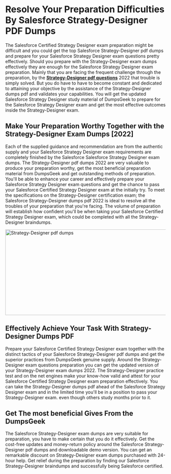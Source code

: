 <h1><strong>Resolve Your Preparation Difficulties By Salesforce Strategy-Designer PDF Dumps</strong></h1>
<p>The Salesforce Certified Strategy Designer exam preparation might be difficult and you could get the top Salesforce Strategy-Designer pdf dumps and prepare for your Salesforce Strategy Designer exam questions pretty effectively. Should you prepare with the Strategy-Designer exam dumps effectively they are enough for the Salesforce Strategy Designer exam preparation. Mainly that you are facing the frequent challenge through the preparation, by the <strong><a href="https://www.dumpsgeek.com/Strategy-Designer-pdf-dumps.html">Strategy-Designer pdf questions</a></strong> 2022 that trouble is simply solved. But you do have to have to become constant and dedicated to attaining your objective by the assistance of the Strategy-Designer dumps pdf and validates your capabilities. You will get the updated Salesforce Strategy Designer study material of DumpsGeek to prepare for the Salesforce Strategy Designer exam and get the most effective outcomes inside the Strategy-Designer exam.&nbsp;</p>
<h2><strong>Make Your Preparation Worthy Together with the Strategy-Designer Exam Dumps [2022]</strong></h2>
<p>Each of the supplied guidance and recommendation are from the authentic supply and your Salesforce Strategy Designer exam requirements are completely finished by the Salesforce Salesforce Strategy Designer exam dumps. The Strategy-Designer pdf dumps 2022 are very valuable to produce your preparation worthy, get the most beneficial preparation material from DumpsGeek and get outstanding methods of preparation. You'll be able to enhance your career and effectively prepare your Salesforce Strategy Designer exam questions and get the chance to pass your Salesforce Certified Strategy Designer exam at the initially try. To meet the specifications on the Strategy-Designer certification exam; the Salesforce Strategy-Designer dumps pdf 2022 is ideal to resolve all the troubles of your preparation that you're facing. The volume of preparation will establish how confident you'll be when taking your Salesforce Certified Strategy Designer exam, which could be completed with all the Strategy-Designer braindumps.</p>
<p><a href="https://www.dumpsgeek.com/Strategy-Designer-pdf-dumps.html"><img src="https://i.ibb.co/ngbj6Bs/Strategy-Designer-pdf-dumps.png" alt="Strategy-Designer pdf dumps" width="602" height="269" /></a></p>
<h2><strong>Effectively Achieve Your Task With Strategy-Designer Dumps PDF</strong></h2>
<p>Prepare your Salesforce Certified Strategy Designer exam together with the distinct tactics of your Salesforce Strategy-Designer pdf dumps and get the superior practices from DumpsGeek genuine supply. Around the Strategy-Designer exam questions preparation you can get the updated version of your Strategy-Designer exam dumps 2022. The Strategy-Designer practice test and on the net engines make your know-how valid and attest for your Salesforce Certified Strategy Designer exam preparation effectively. You can take the Strategy-Designer dumps pdf ahead of the Salesforce Strategy Designer exam and in the limited time you'll be in a position to pass your Strategy-Designer exam. even though others study months prior to it.&nbsp;</p>
<h2><strong>Get The most beneficial Gives From the DumpsGeek&nbsp;</strong></h2>
<p>The Salesforce Strategy-Designer exam dumps are very suitable for preparation, you have to make certain that you do it effectively. Get the cost-free updates and money-return policy around the Salesforce Strategy-Designer pdf dumps and downloadable demo version. You can get an remarkable discount on Strategy-Designer exam dumps purchased with 24-hour help. Get relief during the preparation by finding our Salesforce Strategy-Designer braindumps and successfully being Salesforce certified.</p>
